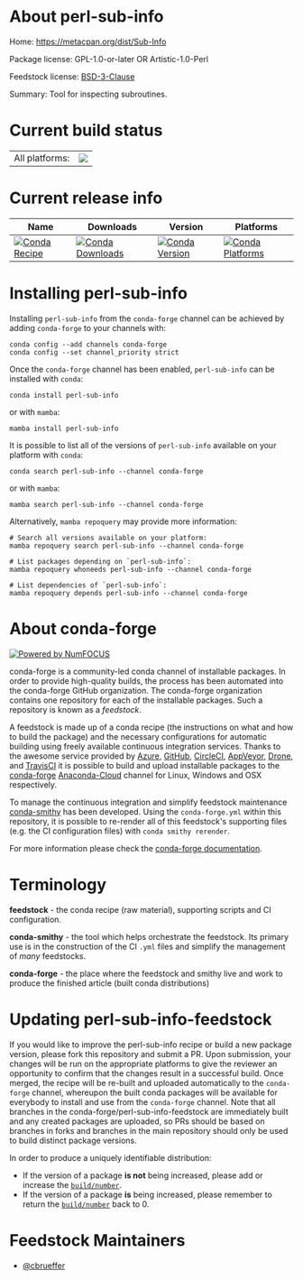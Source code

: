About perl-sub-info
===================

Home: https://metacpan.org/dist/Sub-Info

Package license: GPL-1.0-or-later OR Artistic-1.0-Perl

Feedstock license: [BSD-3-Clause](https://github.com/conda-forge/perl-sub-info-feedstock/blob/main/LICENSE.txt)

Summary: Tool for inspecting subroutines.

Current build status
====================


<table><tr><td>All platforms:</td>
    <td>
      <a href="https://dev.azure.com/conda-forge/feedstock-builds/_build/latest?definitionId=17434&branchName=main">
        <img src="https://dev.azure.com/conda-forge/feedstock-builds/_apis/build/status/perl-sub-info-feedstock?branchName=main">
      </a>
    </td>
  </tr>
</table>

Current release info
====================

| Name | Downloads | Version | Platforms |
| --- | --- | --- | --- |
| [![Conda Recipe](https://img.shields.io/badge/recipe-perl--sub--info-green.svg)](https://anaconda.org/conda-forge/perl-sub-info) | [![Conda Downloads](https://img.shields.io/conda/dn/conda-forge/perl-sub-info.svg)](https://anaconda.org/conda-forge/perl-sub-info) | [![Conda Version](https://img.shields.io/conda/vn/conda-forge/perl-sub-info.svg)](https://anaconda.org/conda-forge/perl-sub-info) | [![Conda Platforms](https://img.shields.io/conda/pn/conda-forge/perl-sub-info.svg)](https://anaconda.org/conda-forge/perl-sub-info) |

Installing perl-sub-info
========================

Installing `perl-sub-info` from the `conda-forge` channel can be achieved by adding `conda-forge` to your channels with:

```
conda config --add channels conda-forge
conda config --set channel_priority strict
```

Once the `conda-forge` channel has been enabled, `perl-sub-info` can be installed with `conda`:

```
conda install perl-sub-info
```

or with `mamba`:

```
mamba install perl-sub-info
```

It is possible to list all of the versions of `perl-sub-info` available on your platform with `conda`:

```
conda search perl-sub-info --channel conda-forge
```

or with `mamba`:

```
mamba search perl-sub-info --channel conda-forge
```

Alternatively, `mamba repoquery` may provide more information:

```
# Search all versions available on your platform:
mamba repoquery search perl-sub-info --channel conda-forge

# List packages depending on `perl-sub-info`:
mamba repoquery whoneeds perl-sub-info --channel conda-forge

# List dependencies of `perl-sub-info`:
mamba repoquery depends perl-sub-info --channel conda-forge
```


About conda-forge
=================

[![Powered by
NumFOCUS](https://img.shields.io/badge/powered%20by-NumFOCUS-orange.svg?style=flat&colorA=E1523D&colorB=007D8A)](https://numfocus.org)

conda-forge is a community-led conda channel of installable packages.
In order to provide high-quality builds, the process has been automated into the
conda-forge GitHub organization. The conda-forge organization contains one repository
for each of the installable packages. Such a repository is known as a *feedstock*.

A feedstock is made up of a conda recipe (the instructions on what and how to build
the package) and the necessary configurations for automatic building using freely
available continuous integration services. Thanks to the awesome service provided by
[Azure](https://azure.microsoft.com/en-us/services/devops/), [GitHub](https://github.com/),
[CircleCI](https://circleci.com/), [AppVeyor](https://www.appveyor.com/),
[Drone](https://cloud.drone.io/welcome), and [TravisCI](https://travis-ci.com/)
it is possible to build and upload installable packages to the
[conda-forge](https://anaconda.org/conda-forge) [Anaconda-Cloud](https://anaconda.org/)
channel for Linux, Windows and OSX respectively.

To manage the continuous integration and simplify feedstock maintenance
[conda-smithy](https://github.com/conda-forge/conda-smithy) has been developed.
Using the ``conda-forge.yml`` within this repository, it is possible to re-render all of
this feedstock's supporting files (e.g. the CI configuration files) with ``conda smithy rerender``.

For more information please check the [conda-forge documentation](https://conda-forge.org/docs/).

Terminology
===========

**feedstock** - the conda recipe (raw material), supporting scripts and CI configuration.

**conda-smithy** - the tool which helps orchestrate the feedstock.
                   Its primary use is in the construction of the CI ``.yml`` files
                   and simplify the management of *many* feedstocks.

**conda-forge** - the place where the feedstock and smithy live and work to
                  produce the finished article (built conda distributions)


Updating perl-sub-info-feedstock
================================

If you would like to improve the perl-sub-info recipe or build a new
package version, please fork this repository and submit a PR. Upon submission,
your changes will be run on the appropriate platforms to give the reviewer an
opportunity to confirm that the changes result in a successful build. Once
merged, the recipe will be re-built and uploaded automatically to the
`conda-forge` channel, whereupon the built conda packages will be available for
everybody to install and use from the `conda-forge` channel.
Note that all branches in the conda-forge/perl-sub-info-feedstock are
immediately built and any created packages are uploaded, so PRs should be based
on branches in forks and branches in the main repository should only be used to
build distinct package versions.

In order to produce a uniquely identifiable distribution:
 * If the version of a package **is not** being increased, please add or increase
   the [``build/number``](https://docs.conda.io/projects/conda-build/en/latest/resources/define-metadata.html#build-number-and-string).
 * If the version of a package **is** being increased, please remember to return
   the [``build/number``](https://docs.conda.io/projects/conda-build/en/latest/resources/define-metadata.html#build-number-and-string)
   back to 0.

Feedstock Maintainers
=====================

* [@cbrueffer](https://github.com/cbrueffer/)

